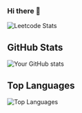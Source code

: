### Hi there 👋

<!--
**Aditya02012004/Aditya02012004** is a ✨ _special_ ✨ repository because its `README.md` (this file) appears on your GitHub profile.

Here are some ideas to get you started:

- 🔭 I’m currently working on ...
- 🌱 I’m currently learning ...
- 👯 I’m looking to collaborate on ...
- 🤔 I’m looking for help with ...
- 💬 Ask me about ...
- 📫 How to reach me: ...
- 😄 Pronouns: ...
- ⚡ Fun fact: ...
-->
![Leetcode Stats](https://leetcard.jacoblin.cool/wqw619?ext=heatmap)

## GitHub Stats
![Your GitHub stats](https://github-readme-stats.vercel.app/api?username=Aditya02012004&show_icons=true&theme=radical)

## Top Languages
![Top Languages](https://github-readme-stats.vercel.app/api/top-langs/?username=Aditya02012004&layout=compact&theme=radical)
